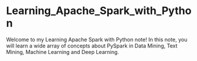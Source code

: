 # Learning_Apache_Spark_with_Python
Welcome to my Learning Apache Spark with Python note! In this note, you will learn a wide array of concepts about PySpark in Data Mining, Text Mining, Machine Learning and Deep Learning. 
